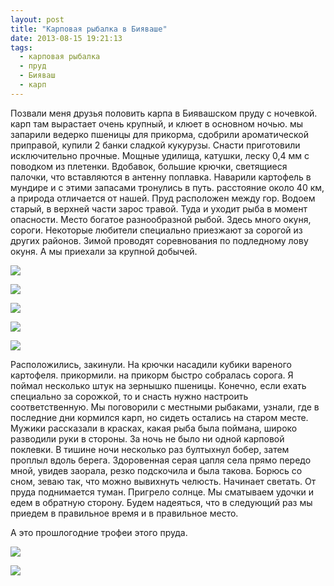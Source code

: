 ```yaml
---
layout: post
title: "Карповая рыбалка в Бияваше"
date: 2013-08-15 19:21:13
tags:
  - карповая рыбалка
  - пруд
  - Бияваш
  - карп
---
```

Позвали меня друзья половить карпа в Биявашском пруду с ночевкой. карп
там вырастает очень крупный, и клюет в основном ночью. мы запарили
ведерко пшеницы для прикорма, сдобрили ароматической приправой, купили 2
банки сладкой кукурузы. Снасти приготовили исключительно прочные. Мощные
удилища, катушки, леску 0,4 мм с поводком из плетенки. Вдобавок, большие
крючки, светящиеся палочки, что вставляются в антенну поплавка. Наварили
картофель в мундире и с этими запасами тронулись в путь. расстояние
около 40 км, а природа отличается от нашей. Пруд расположен между гор.
Водоем старый, в верхней части зарос травой. Туда и уходит рыба в момент
опасности. Место богатое разнообразной рыбой. Здесь много окуня, сороги.
Некоторые любители специально приезжают за сорогой из других районов.
Зимой проводят соревнования по подледному лову окуня. А мы приехали за
крупной добычей.

![](http://fishingguru.ru/uploads/images/00/00/01/2013/08/15/63b6dd.jpg)

![](http://fishingguru.ru/uploads/images/00/00/01/2013/08/15/2f533e.jpg)

![](http://fishingguru.ru/uploads/images/00/00/01/2013/08/15/980cd5.jpg)

![](http://fishingguru.ru/uploads/images/00/00/01/2013/08/15/06becc.jpg)

![](http://fishingguru.ru/uploads/images/00/00/01/2013/08/15/6c6eb0.jpg)

Расположились, закинули. На крючки насадили кубики вареного картофеля.
прикормили. на прикорм быстро собралась сорога. Я поймал несколько штук
на зернышко пшеницы. Конечно, если ехать специально за сорожкой, то и
снасть нужно настроить соответственную. Мы поговорили с местными
рыбаками, узнали, где в последние дни кормился карп, но сидеть остались
на старом месте. Мужики рассказали в красках, какая рыба была поймана,
широко разводили руки в стороны. За ночь не было ни одной карповой
поклевки. В тишине ночи несколько раз бултыхнул бобер, затем проплыл
вдоль берега. Здоровенная серая цапля села прямо передо мной, увидев
заорала, резко подскочила и была такова. Борюсь со сном, зеваю так, что
можно вывихнуть челюсть. Начинает светать. От пруда поднимается туман.
Пригрело солнце. Мы сматываем удочки и едем в обратную сторону. Будем
надеяться, что в следующий раз мы приедем в правильное время и в
правильное место.

А это прошлогодние трофеи этого пруда.

![](http://fishingguru.ru/uploads/images/00/00/01/2013/08/15/325e57.jpg)

![](http://fishingguru.ru/uploads/images/00/00/01/2013/08/15/39f18a.jpg)

